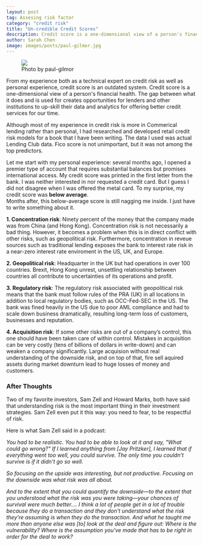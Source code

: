 ```yaml
---
layout: post
tag: Assesing risk factor
category: "credit risk"
title: "Un-credible Credit Scores"
description: Credit score is a one-dimensional view of a person's financial health.  The gap between what it does and is used for creates opportunities for lenders and other institutions to up-skill their data and analytics for offering better credit services for our time
author: Sarah Chen
image: images/posts/paul-gilmor.jpg
---
```


<figure> 
   <img src="{{"/images/posts/paul-gilmor.jpg"| relative_url}}"> 
   <figcaption>Photo by paul-gilmor</figcaption>
</figure> 

From my experience both as a technical expert on credit risk as well as personal experience, credit score is an outdated system. Credit score is a one-dimensional view of a person's financial health.  The gap between what it does and is used for creates opportunities for lenders and other institutions to up-skill their data and analytics for offering better credit services for our time. 

Although most of my experience in credit risk is more in Commerical lending rather than personal, I had researched and developed retail credit risk models for a book that I have been writing.   The data I used was actual Lending Club data.  Fico score is not unimportant, but it was not among the top predictors.  
 
Let me start with my personal experience: several months ago, I opened a premier type of account that requires substantial balances but promises international access.    My credit score was printed in the first letter from the bank.  I was neither interested in nor requested a credit card.  But I guess I did not disagree when I was offered the metal card.   To my surprise, my credit score was **below average**.  
Months after, this below-average score is still nagging me inside.  I just have to write something about it. 

**1.	Concentration risk**:  Ninety percent of the money that the company made was from China (and Hong Kong).   Concentration risk is not necessarily a bad thing.   However, it becomes a problem when this is in direct conflict with other risks, such as geopolitical risk.  Furthermore, concentration in reveue sources such as traditional lending exposes the bank to interest rate risk in a near-zero interest rate enviroment in the US, UK, and Europe. 

**2.	Geopolitical risk**:  Headquarter in the UK but had operations in over 100 countries.  Brexit, Hong Kong unrest, unsettling relationship between countries all contribute to uncertainties of its operations and profit. 

**3.	Regulatory risk**:  The regulatory risk associated with geopolitical risk means that the bank must follow rules of the PRA (UK) in all locations in addition to local regulatory bodies, such as OCC-Fed-SEC in the US.   The bank was fined heavily in the US due to poor AML compliance and had to scale down business dramatically, resulting long-term loss of customers, businesses and reputation.   

**4.	Acquisition risk**: If some other risks are out of a company’s control, this one should have been taken care of within control.  Mistakes in acquisition can be very costly (tens of billions of dollars in write-down) and can weaken a company significantly.  Large acquision without real understanding of the downside risk, and on top of that, fire sell aquired assets during market downturn lead to huge losses of money and customers.

### After Thoughts

Two of my favorite investors, Sam Zell and Howard Marks, both have said that understanding risk is the most important thing in their investment strategies.  Sam Zell even put it this way: you need to fear, to be respectful of risk. 

Here is what Sam Zell said in a podcast:

 *You had to be realistic. You had to be able to look at it and say, "What could go wrong?" If I learned anything from [Jay Pritzker], I learned that if everything went too well, you could survive. The only time you couldn't survive is if it didn't go so well.*

 *So focusing on the upside was interesting, but not productive. Focusing on the downside was what risk was all about.*

 *And to the extent that you could quantify the downside—to the extent that you understood what the risk was you were taking—your chances of  survival were much better.... I think a lot of people get in a lot of trouble because they do a transaction and they don't understand what the  risk they're assuming is when they do the transaction. And what he taught me more than anyone else was [to] look at the deal and figure out:  Where is the vulnerability? Where is the assumption you've made that has to be right in order for the deal to work?*